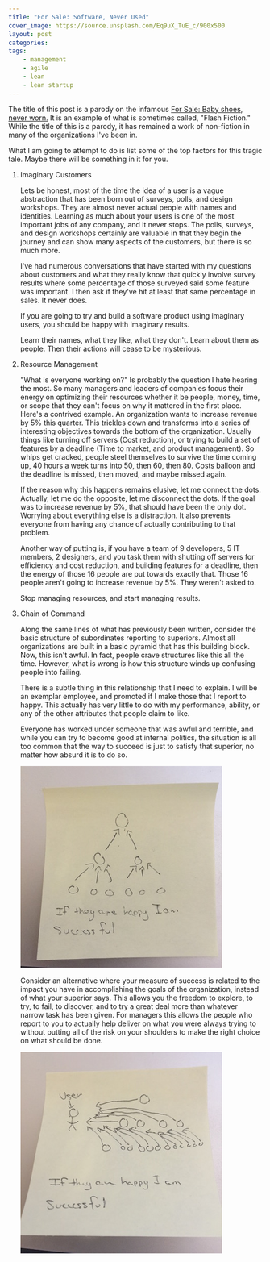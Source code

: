 ```yaml
---
title: "For Sale: Software, Never Used"
cover_image: https://source.unsplash.com/Eq9uX_TuE_c/900x500
layout: post
categories:
tags:
    - management
    - agile
    - lean
    - lean startup
---
```

The title of this post is a parody on the infamous [For Sale: Baby shoes, never worn.](https://en.wikipedia.org/wiki/For_sale:_baby_shoes,_never_worn)
It is an example of what is sometimes called, "Flash Fiction." While the title of this is a parody, it has remained a work
of non-fiction in many of the organizations I've been in.

What I am going to attempt to do is list some of the top factors for this tragic tale. Maybe there will be something in
it for you.

1. Imaginary Customers

    Lets be honest, most of the time the idea of a user is a vague abstraction that has been born out of surveys, polls,
    and design workshops. They are almost never actual people with names and identities. Learning as much about your users
    is one of the most important jobs of any company, and it never stops. The polls, surveys, and design workshops certainly
    are valuable in that they begin the journey and can show many aspects of the customers, but there is so much more.

    I've had numerous conversations that have started with my questions about customers and what they really know that quickly
    involve survey results where some percentage of those surveyed said some feature was important. I then ask if they've hit
    at least that same percentage in sales. It never does.

    If you are going to try and build a software product using imaginary users, you should be happy with imaginary results.

    Learn their names, what they like, what they don't. Learn about them as people. Then their actions will cease to be mysterious.

2. Resource Management
    
    "What is everyone working on?" Is probably the question I hate hearing the most. So many managers and leaders of companies
    focus their energy on optimizing their resources whether it be people, money, time, or scope that they can't focus on
    why it mattered in the first place. Here's a contrived example. An organization wants to increase revenue by 5% this
    quarter. This trickles down and transforms into a series of interesting objectives towards the bottom of the organization.
    Usually things like turning off servers (Cost reduction), or trying to build a set of features by a deadline (Time to market, 
    and product management). So whips get cracked, people steel themselves to survive the time coming up, 40 hours a week turns into 50, 
    then 60, then 80. Costs balloon and the deadline is missed, then moved, and maybe missed again.

    If the reason why this happens remains elusive, let me connect the dots. Actually, let me do the opposite, let me
    disconnect the dots. If the goal was to increase revenue by 5%, that should have been the only dot. Worrying about
    everything else is a distraction. It also prevents everyone from having any chance of actually contributing to that
    problem.

    Another way of putting is, if you have a team of 9 developers, 5 IT members, 2 designers, and you task them with
    shutting off servers for efficiency and cost reduction, and building features for a deadline, then the energy of those
    16 people are put towards exactly that. Those 16 people aren't going to increase revenue by 5%. They weren't asked to.

    Stop managing resources, and start managing results.

3. Chain of Command

    Along the same lines of what has previously been written, consider the basic structure of subordinates reporting
    to superiors. Almost all organizations are built in a basic pyramid that has this building block. Now, this isn't awful.
    In fact, people crave structures like this all the time. However, what is wrong is how this structure winds up
    confusing people into failing.

    There is a subtle thing in this relationship that I need to explain. I will be an exemplar employee, and promoted if
    I make those that I report to happy. This actually has very little to do with my performance, ability, or any of the
    other attributes that people claim to like.

    Everyone has worked under someone that was awful and terrible, and while you can try to become good at internal politics,
    the situation is all too common that the way to succeed is just to satisfy that superior, no matter how absurd it is
    to do so.
    
    ![If the superior is happy, I'm successful.](/images/org_image_1.JPG)

    Consider an alternative where your measure of success is related to the impact you have in accomplishing the goals
    of the organization, instead of what your superior says. This allows you the freedom to explore, to try, to fail, to
    discover, and to try a great deal more than whatever narrow task has been given. For managers this allows the people
    who report to you to actually help deliver on what you were always trying to without putting all of the risk on your
    shoulders to make the right choice on what should be done.

    ![If the user/company is happy, I'm successful.](/images/org_image_2.JPG)


